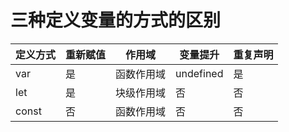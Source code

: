# 三种定义变量的方式的区别

| 定义方式 | 重新赋值 | 作用域 | 变量提升 | 重复声明 |
|-----|-----|-----|-----|-----|
| var | 是 | 函数作用域 | undefined | 是 |
| let | 是 | 块级作用域 | 否 | 否 |
| const | 否 | 函数作用域 | 否 | 否 |
<!--需查证const作用域-->
